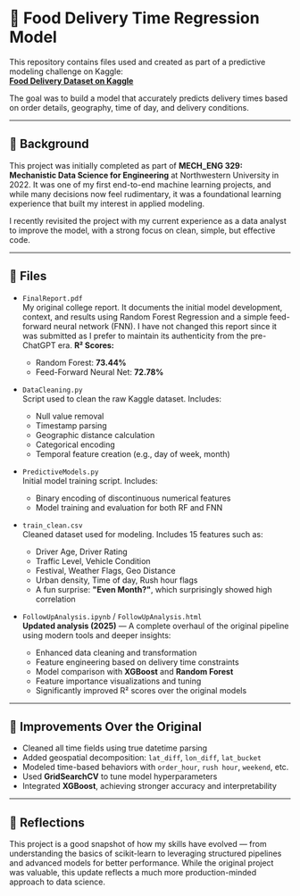 # 🛵 Food Delivery Time Regression Model

This repository contains files used and created as part of a predictive modeling challenge on Kaggle:  
**[Food Delivery Dataset on Kaggle](https://www.kaggle.com/datasets/gauravmalik26/food-delivery-dataset?select=train.csv)**

The goal was to build a model that accurately predicts delivery times based on order details, geography, time of day, and delivery conditions.

---

## 📘 Background

This project was initially completed as part of **MECH_ENG 329: Mechanistic Data Science for Engineering** at Northwestern University in 2022. It was one of my first end-to-end machine learning projects, and while many decisions now feel rudimentary, it was a foundational learning experience that built my interest in applied modeling.

I recently revisited the project with my current experience as a data analyst to improve the model, with a strong focus on clean, simple, but effective code.

---

## 📁 Files

- `FinalReport.pdf`  
  My original college report. It documents the initial model development, context, and results using Random Forest Regression and a simple feed-forward neural network (FNN). I have not changed this report since it was submitted as I prefer to maintain its authenticity from the pre-ChatGPT era. 
  **R² Scores:**  
  - Random Forest: **73.44%**  
  - Feed-Forward Neural Net: **72.78%**

- `DataCleaning.py`  
  Script used to clean the raw Kaggle dataset. Includes:
  - Null value removal
  - Timestamp parsing
  - Geographic distance calculation
  - Categorical encoding
  - Temporal feature creation (e.g., day of week, month)

- `PredictiveModels.py`  
  Initial model training script. Includes:
  - Binary encoding of discontinuous numerical features
  - Model training and evaluation for both RF and FNN

- `train_clean.csv`  
  Cleaned dataset used for modeling. Includes 15 features such as:
  - Driver Age, Driver Rating
  - Traffic Level, Vehicle Condition
  - Festival, Weather Flags, Geo Distance
  - Urban density, Time of day, Rush hour flags
  - A fun surprise: **"Even Month?"**, which surprisingly showed high correlation

- `FollowUpAnalysis.ipynb` / `FollowUpAnalysis.html`  
  **Updated analysis (2025)** — A complete overhaul of the original pipeline using modern tools and deeper insights:
  - Enhanced data cleaning and transformation
  - Feature engineering based on delivery time constraints
  - Model comparison with **XGBoost** and **Random Forest**
  - Feature importance visualizations and tuning
  - Significantly improved R² scores over the original models

---

## 🚀 Improvements Over the Original

- Cleaned all time fields using true datetime parsing  
- Added geospatial decomposition: `lat_diff`, `lon_diff`, `lat_bucket`  
- Modeled time-based behaviors with `order_hour`, `rush hour`, `weekend`, etc.  
- Used **GridSearchCV** to tune model hyperparameters  
- Integrated **XGBoost**, achieving stronger accuracy and interpretability

---

## 💬 Reflections

This project is a good snapshot of how my skills have evolved — from understanding the basics of scikit-learn to leveraging structured pipelines and advanced models for better performance. While the original project was valuable, this update reflects a much more production-minded approach to data science.
